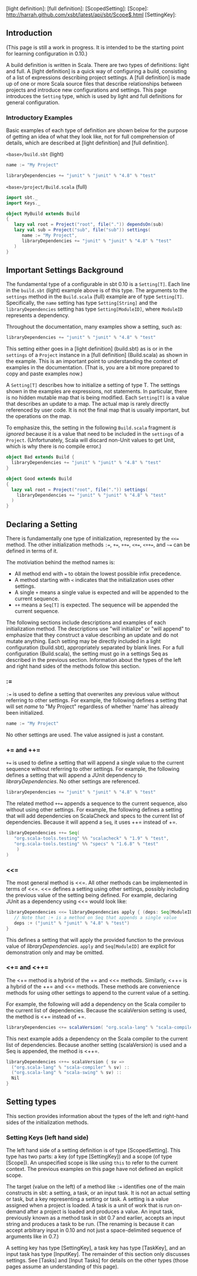 [light definition]:
[full definition]:
[ScopedSetting]:
[Scope]: http://harrah.github.com/xsbt/latest/api/sbt/Scope$.html
[SettingKey]: 

## Introduction

(This page is still a work in progress.  It is intended to be the starting point for learning configuration in 0.10.)

A build definition is written in Scala.
There are two types of definitions: light and full.
A [light definition] is a quick way of configuring a build, consisting of a list of expressions describing project settings.
A [full definition] is made up of one or more Scala source files that describe relationships between projects and introduce new configurations and settings.
This page introduces the `Setting` type, which is used by light and full definitions for general configuration.

### Introductory Examples

Basic examples of each type of definition are shown below for the purpose of getting an idea of what they look like, not for full comprehension of details, which are described at [light definition] and [full definition].

`<base>/build.sbt` (light)
```scala
name := "My Project"

libraryDependencies += "junit" % "junit" % "4.8" % "test"
```

`<base>/project/Build.scala` (full)
```scala
import sbt._
import Keys._

object MyBuild extends Build
{
   lazy val root = Project("root", file(".")) dependsOn(sub)
   lazy val sub = Project("sub", file("sub")) settings(
      name := "My Project",
      libraryDependencies += "junit" % "junit" % "4.8" % "test"
   )
}
```

## Important Settings Background

The fundamental type of a configurable in sbt 0.10 is a `Setting[T]`.
Each line in the `build.sbt` (light) example above is of this type.
The arguments to the `settings` method in the `Build.scala` (full) example are of type `Setting[T]`.
Specifically, the `name` setting has type `Setting[String]` and the `libraryDependencies` setting has type `Setting[ModuleID]`, where `ModuleID` represents a dependency.

Throughout the documentation, many examples show a setting, such as:

```scala
libraryDependencies += "junit" % "junit" % "4.8" % "test"
```

This setting either goes in a [light definition] (build.sbt) as is or in the `settings` of a `Project` instance in a [full definition] (Build.scala) as shown in the example.
This is an important point to understanding the context of examples in the documentation.
(That is, you are a bit more prepared to copy and paste examples now.)

A `Setting[T]` describes how to initialize a setting of type T.  The settings shown in the examples are expressions, not statements.  In particular, there is no hidden mutable map that is being modified.  Each `Setting[T]` is a value that describes an update to a map.  The actual map is rarely directly referenced by user code.  It is not the final map that is usually important, but the operations on the map.

To emphasize this, the setting in the following `Build.scala` fragment *is ignored* because it is a value that need to be included in the `settings` of a `Project`.
(Unfortunately, Scala will discard non-Unit values to get Unit, which is why there is no compile error.)

```scala
object Bad extends Build {
  libraryDependencies += "junit" % "junit" % "4.8" % "test"
}
```

```scala
object Good extends Build
{
  lazy val root = Project("root", file(".")) settings(
    libraryDependencies += "junit" % "junit" % "4.8" % "test"
  )
}
```

## Declaring a Setting

There is fundamentally one type of initialization, represented by the `<<=` method.
The other initialization methods `:=`, `+=`, `++=`, `<+=`, `<++=`, and `~=` can be defined in terms of it.

The motiviation behind the method names is:

* All method end with `=` to obtain the lowest possible infix precedence.
* A method starting with `<` indicates that the initialization uses other settings.
* A single `+` means a single value is expected and will be appended to the current sequence.
* `++` means a `Seq[T]` is expected.  The sequence will be appended the current sequence.

The following sections include descriptions and examples of each initialization method.
The descriptions use "will initialize" or "will append" to emphasize that they construct a value describing an update and do not mutate anything.
Each setting may be directly included in a light configuration (build.sbt), appropriately separated by blank lines.
For a full configuration (Build.scala), the setting must go in a settings Seq as described in the previous section.
Information about the types of the left and right hand sides of the methods follow this section.

### :=

`:=` is used to define a setting that overwrites any previous value without referring to other settings.
For example, the following defines a setting that will set _name_ to "My Project" regardless of whether 'name' has already been initialized.
```scala
name := "My Project"
```

No other settings are used.  The value assigned is just a constant.

### += and ++=

`+=` is used to define a setting that will append a single value to the current sequence without referring to other settings.
For example, the following defines a setting that will append a JUnit dependency to _libraryDependencies_.
No other settings are referenced.

```scala
libraryDependencies += "junit" % "junit" % "4.8" % "test"
```

The related method `++=` appends a sequence to the current sequence, also without using other settings.
For example, the following defines a setting that will add dependencies on ScalaCheck and specs to the current list of dependencies.
Because it will append a `Seq`, it uses ++= instead of +=.

```scala
libraryDependencies ++= Seq(
   "org.scala-tools.testing" %% "scalacheck" % "1.9" % "test",
   "org.scala-tools.testing" %% "specs" % "1.6.8" % "test"
	)
)
```

### <<=

The most general method is <<=.
All other methods can be implemented in terms of <<=.
<<= defines a setting using other settings, possibly including the previous value of the setting being defined.
For example, declaring JUnit as a dependency using <<= would look like:

```scala
libraryDependencies <<= libraryDependencies apply { (deps: Seq[ModuleID]) =>
   // Note that :+ is a method on Seq that appends a single value
   deps :+ ("junit" % "junit" % "4.8" % "test")
}
```

This defines a setting that will apply the provided function to the previous value of _libraryDependencies_.
`apply` and `Seq[ModuleID]` are explicit for demonstration only and may be omitted.

### <+= and <++=

The <+= method is a hybrid of the += and <<= methods.
Similarly, <++= is a hybrid of the ++= and <<= methods.
These methods are convenience methods for using other settings to append to the current value of a setting.

For example, the following will add a dependency on the Scala compiler to the current list of dependencies.
Because the scalaVersion setting is used, the method is <+= instead of +=.

```scala
libraryDependencies <+= scalaVersion( "org.scala-lang" % "scala-compiler" % _ )
```

This next example adds a dependency on the Scala compiler to the current list of dependencies.
Because another setting (scalaVersion) is used and a Seq is appended, the method is <++=.

```scala
libraryDependencies <++= scalaVersion { sv =>
  ("org.scala-lang" % "scala-compiler" % sv) ::
  ("org.scala-lang" % "scala-swing" % sv) ::
  Nil
}
```

## Setting types

This section provides information about the types of the left and right-hand sides of the initialization methods.

### Setting Keys (left hand side)

The left hand side of a setting definition is of type [ScopedSetting].
This type has two parts: a key (of type [SettingKey]) and a scope (of type [Scope]).
An unspecified scope is like using `this` to refer to the current context.
The previous examples on this page have not defined an explicit scope.

The target (value on the left) of a method like `:=` identifies one of the main constructs in sbt: a setting, a task, or an input task.
It is not an actual setting or task, but a key representing a setting or task.
A setting is a value assigned when a project is loaded.
A task is a unit of work that is run on-demand after a project is loaded and produces a value.
An input task, previously known as a method task in sbt 0.7 and earlier, accepts an input string and produces a task to be run.
(The renaming is because it can accept arbitrary input in 0.10 and not just a space-delimited sequence of arguments like in 0.7.)

A setting key has type [SettingKey], a task key has type [TaskKey], and an input task has type [InputKey].
The remainder of this section only discusses settings.
See [Tasks] and [Input Tasks] for details on the other types (those pages assume an understanding of this page).

